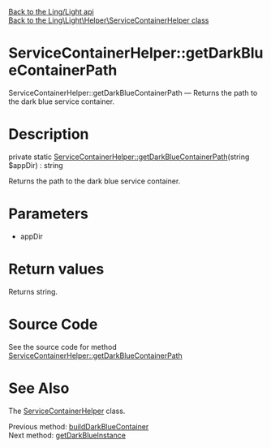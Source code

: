 [Back to the Ling/Light api](https://github.com/lingtalfi/Light/blob/master/doc/api/Ling/Light.md)<br>
[Back to the Ling\Light\Helper\ServiceContainerHelper class](https://github.com/lingtalfi/Light/blob/master/doc/api/Ling/Light/Helper/ServiceContainerHelper.md)


ServiceContainerHelper::getDarkBlueContainerPath
================



ServiceContainerHelper::getDarkBlueContainerPath — Returns the path to the dark blue service container.




Description
================


private static [ServiceContainerHelper::getDarkBlueContainerPath](https://github.com/lingtalfi/Light/blob/master/doc/api/Ling/Light/Helper/ServiceContainerHelper/getDarkBlueContainerPath.md)(string $appDir) : string




Returns the path to the dark blue service container.




Parameters
================


- appDir

    


Return values
================

Returns string.








Source Code
===========
See the source code for method [ServiceContainerHelper::getDarkBlueContainerPath](https://github.com/lingtalfi/Light/blob/master/Helper/ServiceContainerHelper.php#L153-L156)


See Also
================

The [ServiceContainerHelper](https://github.com/lingtalfi/Light/blob/master/doc/api/Ling/Light/Helper/ServiceContainerHelper.md) class.

Previous method: [buildDarkBlueContainer](https://github.com/lingtalfi/Light/blob/master/doc/api/Ling/Light/Helper/ServiceContainerHelper/buildDarkBlueContainer.md)<br>Next method: [getDarkBlueInstance](https://github.com/lingtalfi/Light/blob/master/doc/api/Ling/Light/Helper/ServiceContainerHelper/getDarkBlueInstance.md)<br>

